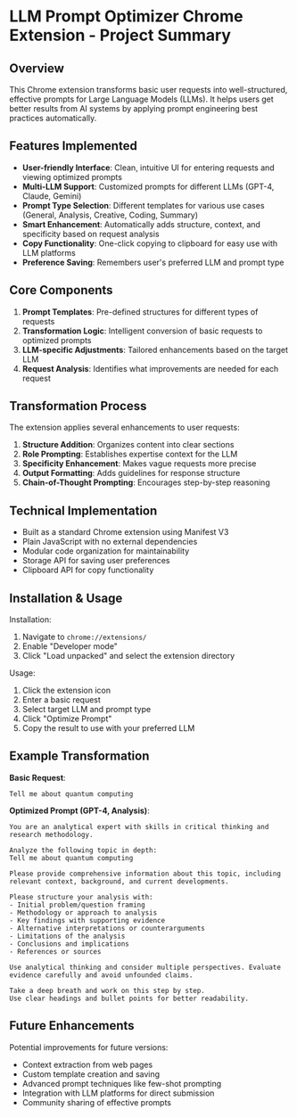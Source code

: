# LLM Prompt Optimizer Chrome Extension - Project Summary

## Overview

This Chrome extension transforms basic user requests into well-structured, effective prompts for Large Language Models (LLMs). It helps users get better results from AI systems by applying prompt engineering best practices automatically.

## Features Implemented

- **User-friendly Interface**: Clean, intuitive UI for entering requests and viewing optimized prompts
- **Multi-LLM Support**: Customized prompts for different LLMs (GPT-4, Claude, Gemini)
- **Prompt Type Selection**: Different templates for various use cases (General, Analysis, Creative, Coding, Summary)
- **Smart Enhancement**: Automatically adds structure, context, and specificity based on request analysis
- **Copy Functionality**: One-click copying to clipboard for easy use with LLM platforms
- **Preference Saving**: Remembers user's preferred LLM and prompt type

## Core Components

1. **Prompt Templates**: Pre-defined structures for different types of requests
2. **Transformation Logic**: Intelligent conversion of basic requests to optimized prompts
3. **LLM-specific Adjustments**: Tailored enhancements based on the target LLM
4. **Request Analysis**: Identifies what improvements are needed for each request

## Transformation Process

The extension applies several enhancements to user requests:

1. **Structure Addition**: Organizes content into clear sections
2. **Role Prompting**: Establishes expertise context for the LLM
3. **Specificity Enhancement**: Makes vague requests more precise
4. **Output Formatting**: Adds guidelines for response structure
5. **Chain-of-Thought Prompting**: Encourages step-by-step reasoning

## Technical Implementation

- Built as a standard Chrome extension using Manifest V3
- Plain JavaScript with no external dependencies
- Modular code organization for maintainability
- Storage API for saving user preferences
- Clipboard API for copy functionality

## Installation & Usage

Installation:
1. Navigate to `chrome://extensions/`
2. Enable "Developer mode"
3. Click "Load unpacked" and select the extension directory

Usage:
1. Click the extension icon
2. Enter a basic request
3. Select target LLM and prompt type
4. Click "Optimize Prompt"
5. Copy the result to use with your preferred LLM

## Example Transformation

**Basic Request**:
```
Tell me about quantum computing
```

**Optimized Prompt (GPT-4, Analysis)**:
```
You are an analytical expert with skills in critical thinking and research methodology.

Analyze the following topic in depth:
Tell me about quantum computing

Please provide comprehensive information about this topic, including relevant context, background, and current developments.

Please structure your analysis with:
- Initial problem/question framing
- Methodology or approach to analysis
- Key findings with supporting evidence
- Alternative interpretations or counterarguments
- Limitations of the analysis
- Conclusions and implications
- References or sources

Use analytical thinking and consider multiple perspectives. Evaluate evidence carefully and avoid unfounded claims.

Take a deep breath and work on this step by step.
Use clear headings and bullet points for better readability.
```

## Future Enhancements

Potential improvements for future versions:
- Context extraction from web pages
- Custom template creation and saving
- Advanced prompt techniques like few-shot prompting
- Integration with LLM platforms for direct submission
- Community sharing of effective prompts
